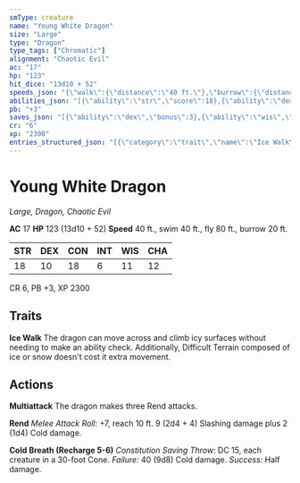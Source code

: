 ```yaml
---
smType: creature
name: "Young White Dragon"
size: "Large"
type: "Dragon"
type_tags: ["Chromatic"]
alignment: "Chaotic Evil"
ac: "17"
hp: "123"
hit_dice: "13d10 + 52"
speeds_json: "{\"walk\":{\"distance\":\"40 ft.\"},\"burrow\":{\"distance\":\"20 ft.\"},\"fly\":{\"distance\":\"80 ft.\"},\"swim\":{\"distance\":\"40 ft.\"}}"
abilities_json: "[{\"ability\":\"str\",\"score\":18},{\"ability\":\"dex\",\"score\":10},{\"ability\":\"con\",\"score\":18},{\"ability\":\"int\",\"score\":6},{\"ability\":\"wis\",\"score\":11},{\"ability\":\"cha\",\"score\":12}]"
pb: "+3"
saves_json: "[{\"ability\":\"dex\",\"bonus\":3},{\"ability\":\"wis\",\"bonus\":3}]"
cr: "6"
xp: "2300"
entries_structured_json: "[{\"category\":\"trait\",\"name\":\"Ice Walk\",\"text\":\"The dragon can move across and climb icy surfaces without needing to make an ability check. Additionally, Difficult Terrain composed of ice or snow doesn't cost it extra movement.\"},{\"category\":\"action\",\"name\":\"Multiattack\",\"text\":\"The dragon makes three Rend attacks.\"},{\"category\":\"action\",\"name\":\"Rend\",\"text\":\"*Melee Attack Roll:* +7, reach 10 ft. 9 (2d4 + 4) Slashing damage plus 2 (1d4) Cold damage.\"},{\"category\":\"action\",\"name\":\"Cold Breath (Recharge 5-6)\",\"text\":\"*Constitution Saving Throw*: DC 15, each creature in a 30-foot Cone. *Failure:*  40 (9d8) Cold damage. *Success:*  Half damage.\"}]"
---
```


# Young White Dragon
*Large, Dragon, Chaotic Evil*

**AC** 17
**HP** 123 (13d10 + 52)
**Speed** 40 ft., swim 40 ft., fly 80 ft., burrow 20 ft.

| STR | DEX | CON | INT | WIS | CHA |
| --- | --- | --- | --- | --- | --- |
| 18 | 10 | 18 | 6 | 11 | 12 |

CR 6, PB +3, XP 2300

## Traits

**Ice Walk**
The dragon can move across and climb icy surfaces without needing to make an ability check. Additionally, Difficult Terrain composed of ice or snow doesn't cost it extra movement.

## Actions

**Multiattack**
The dragon makes three Rend attacks.

**Rend**
*Melee Attack Roll:* +7, reach 10 ft. 9 (2d4 + 4) Slashing damage plus 2 (1d4) Cold damage.

**Cold Breath (Recharge 5-6)**
*Constitution Saving Throw*: DC 15, each creature in a 30-foot Cone. *Failure:*  40 (9d8) Cold damage. *Success:*  Half damage.
